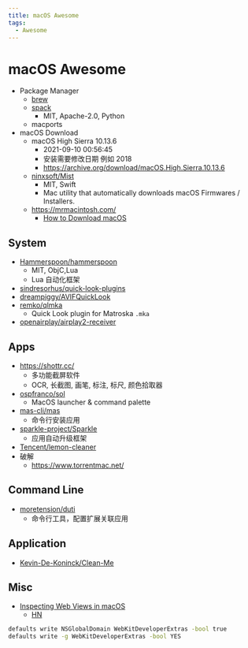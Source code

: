 ```yaml
---
title: macOS Awesome
tags:
  - Awesome
---
```


# macOS Awesome

- Package Manager
  - [brew](./brew.md)
  - [spack](https://github.com/spack/spack)
    - MIT, Apache-2.0, Python
  - macports
- macOS Download
  - macOS High Sierra 10.13.6
    - 2021-09-10 00:56:45
    - 安装需要修改日期 例如 2018
    - https://archive.org/download/macOS.High.Sierra.10.13.6
  - [ninxsoft/Mist](https://github.com/ninxsoft/Mist)
    - MIT, Swift
    - Mac utility that automatically downloads macOS Firmwares / Installers.
  - https://mrmacintosh.com/
    - [How to Download macOS](https://mrmacintosh.com/how-to-download-macos-catalina-mojave-or-high-sierra-full-installers/)


## System

- [Hammerspoon/hammerspoon](https://github.com/Hammerspoon/hammerspoon)
  - MIT, ObjC,Lua
  - Lua 自动化框架
- [sindresorhus/quick-look-plugins](https://github.com/sindresorhus/quick-look-plugins)
- [dreampiggy/AVIFQuickLook](https://github.com/dreampiggy/AVIFQuickLook)
- [remko/qlmka](https://github.com/remko/qlmka)
  - Quick Look plugin for Matroska `.mka`
- [openairplay/airplay2-receiver](https://github.com/openairplay/airplay2-receiver)

## Apps

- https://shottr.cc/
  - 多功能截屏软件
  - OCR, 长截图, 画笔, 标注, 标尺, 颜色拾取器
- [ospfranco/sol](https://github.com/ospfranco/sol)
  - MacOS launcher & command palette
- [mas-cli/mas](https://github.com/mas-cli/mas)
  - 命令行安装应用
- [sparkle-project/Sparkle](https://github.com/sparkle-project/Sparkle)
  - 应用自动升级框架
- [Tencent/lemon-cleaner](https://github.com/Tencent/lemon-cleaner)
- 破解
  - https://www.torrentmac.net/

## Command Line

- [moretension/duti](https://github.com/moretension/duti)
  - 命令行工具，配置扩展关联应用

## Application

- [Kevin-De-Koninck/Clean-Me](https://github.com/Kevin-De-Koninck/Clean-Me)

## Misc

- [Inspecting Web Views in macOS](https://blog.jim-nielsen.com/2022/inspecting-web-views-in-macos/)
  - [HN](https://news.ycombinator.com/item?id=30648424)

```bash
defaults write NSGlobalDomain WebKitDeveloperExtras -bool true
defaults write -g WebKitDeveloperExtras -bool YES
```
